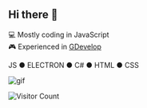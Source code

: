 ## Hi there 👋

💻 Mostly coding in JavaScript  
:video_game: Experienced in [GDevelop](https://gdevelop.io/)  

JS ● ELECTRON ● C# ● HTML ● CSS

![gif](https://tenor.com/fi/view/coding-gif-18657810.gif)  

![Visitor Count](https://profile-counter.glitch.me/{Rapachu}/count.svg)

